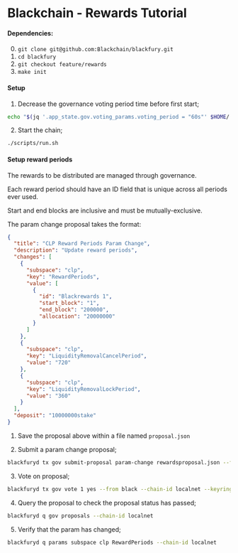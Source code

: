 # Blackchain - Rewards Tutorial

#### Dependencies:

0. `git clone git@github.com:Blackchain/blackfury.git`
1. `cd blackfury`
2. `git checkout feature/rewards`
3. `make init`

#### Setup

1. Decrease the governance voting period time before first start;
```bash
echo "$(jq '.app_state.gov.voting_params.voting_period = "60s"' $HOME/.blackfuryd/config/genesis.json)" > $HOME/.blackfuryd/config/genesis.json
```

2. Start the chain;
```bash
./scripts/run.sh
```

#### Setup reward periods

The rewards to be distributed are managed through governance.

Each reward period should have an ID field that is unique across all periods ever used.

Start and end blocks are inclusive and must be mutually-exclusive.

The param change proposal takes the format:

```json
{
  "title": "CLP Reward Periods Param Change",
  "description": "Update reward periods",
  "changes": [
    {
      "subspace": "clp",
      "key": "RewardPeriods",
      "value": [
        {
          "id": "Blackrewards 1",
          "start_block": "1",
          "end_block": "200000",
          "allocation": "20000000"
        }
      ]
    },
    {
      "subspace": "clp",
      "key": "LiquidityRemovalCancelPeriod",
      "value": "720"
    },
    {
      "subspace": "clp",
      "key": "LiquidityRemovalLockPeriod",
      "value": "360"
    }
  ],
  "deposit": "10000000stake"
}
```

1. Save the proposal above within a file named `proposal.json`

2. Submit a param change proposal;
```bash
blackfuryd tx gov submit-proposal param-change rewardsproposal.json --from black --keyring-backend test --chain-id localnet -y
```

3. Vote on proposal;
```bash
blackfuryd tx gov vote 1 yes --from black --chain-id localnet --keyring-backend test -y
```

4. Query the proposal to check the proposal status has passed;
```bash
blackfuryd q gov proposals --chain-id localnet
```

5. Verify that the param has changed;
```bash
blackfuryd q params subspace clp RewardPeriods --chain-id localnet
```